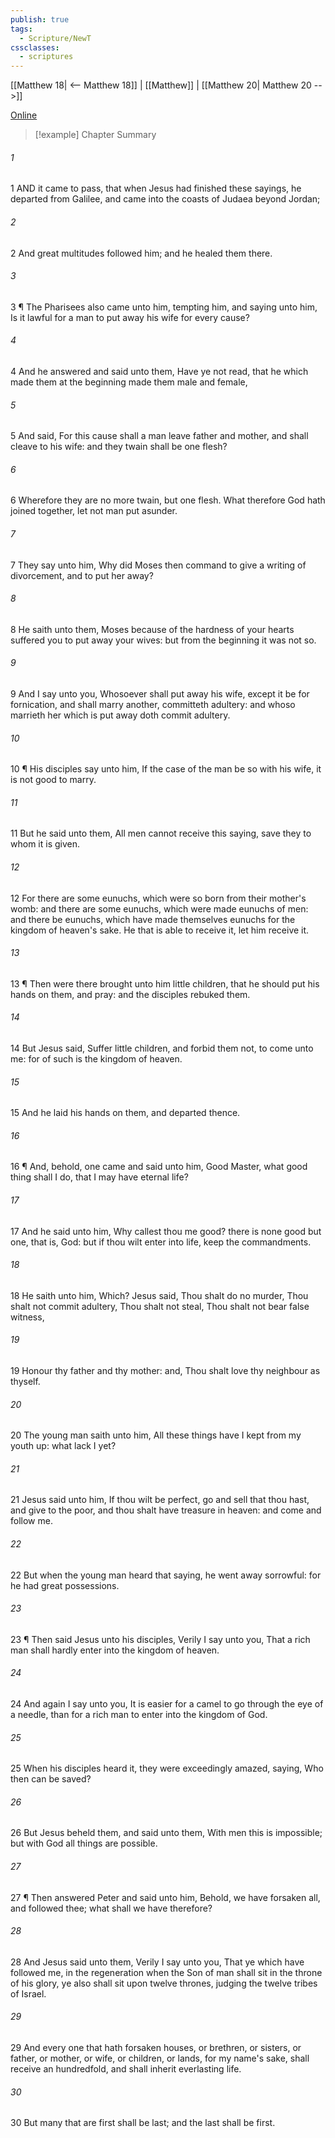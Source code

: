 ```yaml
---
publish: true
tags:
  - Scripture/NewT
cssclasses:
  - scriptures
---
```

[[Matthew 18| <-- Matthew 18]] | [[Matthew]] | [[Matthew 20| Matthew 20 -->]]

[Online](https://churchofjesuschrist.org/study/scriptures/nt/matt/19?lang=eng)

>[!example] Chapter Summary
>
###### 1
1 AND it came to pass, that when Jesus had finished these sayings, he departed from Galilee, and came into the coasts of Judaea beyond Jordan;
###### 2
2 And great multitudes followed him; and he healed them there.
###### 3
3 ¶ The Pharisees also came unto him, tempting him, and saying unto him, Is it lawful for a man to put away his wife for every cause?
###### 4
4 And he answered and said unto them, Have ye not read, that he which made them at the beginning made them male and female,
###### 5
5 And said, For this cause shall a man leave father and mother, and shall cleave to his wife: and they twain shall be one flesh?
###### 6
6 Wherefore they are no more twain, but one flesh. What therefore God hath joined together, let not man put asunder.
###### 7
7 They say unto him, Why did Moses then command to give a writing of divorcement, and to put her away?
###### 8
8 He saith unto them, Moses because of the hardness of your hearts suffered you to put away your wives: but from the beginning it was not so.
###### 9
9 And I say unto you, Whosoever shall put away his wife, except it be for fornication, and shall marry another, committeth adultery: and whoso marrieth her which is put away doth commit adultery.
###### 10
10 ¶ His disciples say unto him, If the case of the man be so with his wife, it is not good to marry.
###### 11
11 But he said unto them, All men cannot receive this saying, save they to whom it is given.
###### 12
12 For there are some eunuchs, which were so born from their mother's womb: and there are some eunuchs, which were made eunuchs of men: and there be eunuchs, which have made themselves eunuchs for the kingdom of heaven's sake. He that is able to receive it, let him receive it.
###### 13
13 ¶ Then were there brought unto him little children, that he should put his hands on them, and pray: and the disciples rebuked them.
###### 14
14 But Jesus said, Suffer little children, and forbid them not, to come unto me: for of such is the kingdom of heaven.
###### 15
15 And he laid his hands on them, and departed thence.
###### 16
16 ¶ And, behold, one came and said unto him, Good Master, what good thing shall I do, that I may have eternal life?
###### 17
17 And he said unto him, Why callest thou me good? there is none good but one, that is, God: but if thou wilt enter into life, keep the commandments.
###### 18
18 He saith unto him, Which? Jesus said, Thou shalt do no murder, Thou shalt not commit adultery, Thou shalt not steal, Thou shalt not bear false witness,
###### 19
19 Honour thy father and thy mother: and, Thou shalt love thy neighbour as thyself.
###### 20
20 The young man saith unto him, All these things have I kept from my youth up: what lack I yet?
###### 21
21 Jesus said unto him, If thou wilt be perfect, go and sell that thou hast, and give to the poor, and thou shalt have treasure in heaven: and come and follow me.
###### 22
22 But when the young man heard that saying, he went away sorrowful: for he had great possessions.
###### 23
23 ¶ Then said Jesus unto his disciples, Verily I say unto you, That a rich man shall hardly enter into the kingdom of heaven.
###### 24
24 And again I say unto you, It is easier for a camel to go through the eye of a needle, than for a rich man to enter into the kingdom of God.
###### 25
25 When his disciples heard it, they were exceedingly amazed, saying, Who then can be saved?
###### 26
26 But Jesus beheld them, and said unto them, With men this is impossible; but with God all things are possible.
###### 27
27 ¶ Then answered Peter and said unto him, Behold, we have forsaken all, and followed thee; what shall we have therefore?
###### 28
28 And Jesus said unto them, Verily I say unto you, That ye which have followed me, in the regeneration when the Son of man shall sit in the throne of his glory, ye also shall sit upon twelve thrones, judging the twelve tribes of Israel.
###### 29
29 And every one that hath forsaken houses, or brethren, or sisters, or father, or mother, or wife, or children, or lands, for my name's sake, shall receive an hundredfold, and shall inherit everlasting life.
###### 30
30 But many that are first shall be last; and the last shall be first.



